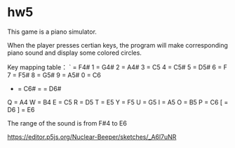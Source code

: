 # hw5

This game is a piano simulator.

When the player presses certian keys, the program will make corresponding piano sound and display some colored circles.

Key mapping table：
` = F4#
1 = G4#
2 = A4#
3 = C5
4 = C5#
5 = D5#
6 = F
7 = F5#
8 = G5#
9 = A5#
0 = C6
- = C6#
= = D6#

Q = A4
W = B4
E = C5
R = D5
T = E5
Y = F5
U = G5
I = A5
O = B5
P = C6
[ = D6
] = E6


The range of the sound is from F#4 to E6

https://editor.p5js.org/Nuclear-Beeper/sketches/_A6l7uNR
